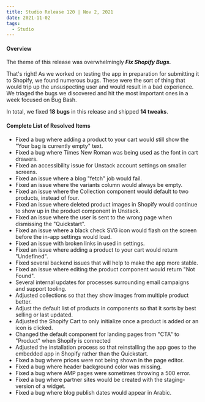 ```yaml
---
title: Studio Release 120 | Nov 2, 2021
date: 2021-11-02
tags:
  - Studio
---
```


#### Overview

The theme of this release was overwhelmingly ***Fix Shopify Bugs.***

That's right! As we worked on testing the app in preparation for submitting it to Shopify, we found numerous bugs. These
were the sort of thing that would trip up the unsuspecting user and would result in a bad experience. We triaged the
bugs we discovered and hit the most important ones in a week focused on Bug Bash.

In total, we fixed **18 bugs** in this release and shipped **14 tweaks**.

#### Complete List of Resolved Items

* Fixed a bug where adding a product to your cart would still show the "Your bag is currently empty" text.
* Fixed a bug where Times New Roman was being used as the font in cart drawers.
* Fixed an accessibility issue for Unstack account settings on smaller screens.
* Fixed an issue where a blog "fetch" job would fail.
* Fixed an issue where the variants column would always be empty.
* Fixed an issue where the Collection component would default to two products, instead of four.
* Fixed an issue where deleted product images in Shopify would continue to show up in the product component in Unstack.
* Fixed an issue where the user is sent to the wrong page when dismissing the "Quickstart".
* Fixed an issue where a black check SVG icon would flash on the screen before the in-app settings would load.
* Fixed an issue with broken links in used in settings.
* Fixed an issue where adding a product to your cart would return "Undefined".
* Fixed several backend issues that will help to make the app more stable.
* Fixed an issue where editing the product component would return "Not Found".
* Several internal updates for processes surrounding email campaigns and support tooling.
* Adjusted collections so that they show images from multiple product better.
* Adjust the default list of products in components so that it sorts by best selling or last updated.
* Adjusted the Shopify Cart to only initialize once a product is added or an icon is clicked.
* Changed the default component for landing pages from "CTA" to "Product" when Shopify is connected
* Adjusted the installation process so that reinstalling the app goes to the embedded app in Shopify rather than the
  Quickstart.
* Fixed a bug where prices were not being shown in the page editor.
* Fixed a bug where header background color was missing.
* Fixed a bug where AMP pages were sometimes throwing a 500 error.
* Fixed a bug where partner sites would be created with the staging-version of a widget.
* Fixed a bug where blog publish dates would appear in Arabic.
